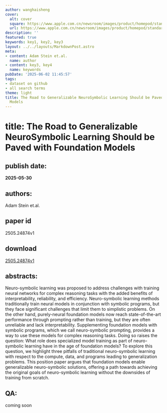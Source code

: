 ```yaml
---
author: wanghaisheng
cover:
  alt: cover
  square: https://www.apple.com.cn/newsroom/images/product/homepod/standard/Apple-HomePod-hero-230118_big.jpg.large_2x.jpg
  url: https://www.apple.com.cn/newsroom/images/product/homepod/standard/Apple-HomePod-hero-230118_big.jpg.large_2x.jpg
description: ''
featured: true
keywords: key1, key2, key3
layout: ../../layouts/MarkdownPost.astro
meta:
- content: Adam Stein et.al.
  name: author
- content: key3, key4
  name: keywords
pubDate: '2025-06-02 11:45:57'
tags:
- dataset on github
- all search terms
theme: light
title: The Road to Generalizable NeuroSymbolic Learning Should be Paved with Foundation
  Models
---
```


# title: The Road to Generalizable NeuroSymbolic Learning Should be Paved with Foundation Models 
## publish date: 
**2025-05-30** 
## authors: 
  Adam Stein et.al. 
## paper id
2505.24874v1
## download
[2505.24874v1](http://arxiv.org/abs/2505.24874v1)
## abstracts:
Neuro-symbolic learning was proposed to address challenges with training neural networks for complex reasoning tasks with the added benefits of interpretability, reliability, and efficiency. Neuro-symbolic learning methods traditionally train neural models in conjunction with symbolic programs, but they face significant challenges that limit them to simplistic problems. On the other hand, purely-neural foundation models now reach state-of-the-art performance through prompting rather than training, but they are often unreliable and lack interpretability. Supplementing foundation models with symbolic programs, which we call neuro-symbolic prompting, provides a way to use these models for complex reasoning tasks. Doing so raises the question: What role does specialized model training as part of neuro-symbolic learning have in the age of foundation models? To explore this question, we highlight three pitfalls of traditional neuro-symbolic learning with respect to the compute, data, and programs leading to generalization problems. This position paper argues that foundation models enable generalizable neuro-symbolic solutions, offering a path towards achieving the original goals of neuro-symbolic learning without the downsides of training from scratch.
## QA:
coming soon
